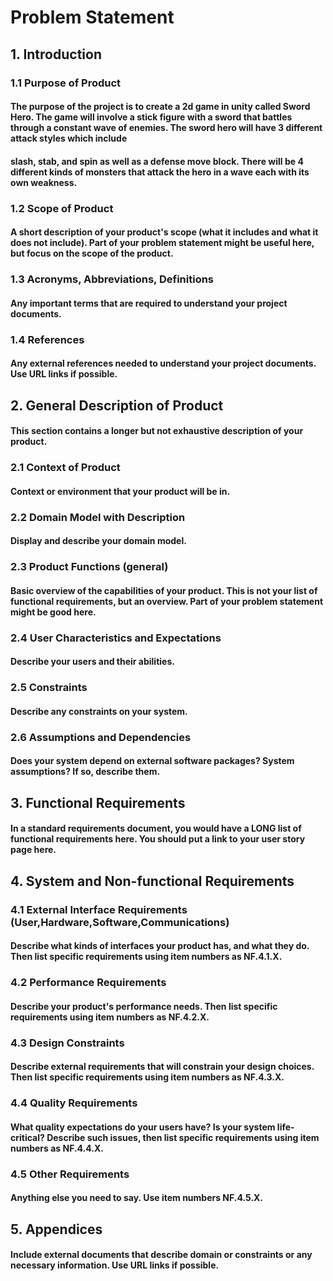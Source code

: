 # Problem Statement

## 1. Introduction

### 1.1 Purpose of Product

#### The purpose of the project is to create a 2d game in unity called Sword Hero. The game will involve a stick figure with a sword that battles through a constant wave of enemies. The sword hero will have 3 different attack styles which include
#### slash, stab, and spin as well as a defense move block. There will be 4 different kinds of monsters that attack the hero in a wave each with its own weakness. 

### 1.2 Scope of Product

#### A short description of your product's scope (what it includes and what it does not include). Part of your problem statement might be useful here, but focus on the scope of the product.

### 1.3 Acronyms, Abbreviations, Definitions

#### Any important terms that are required to understand your project documents.

### 1.4 References

#### Any external references needed to understand your project documents. Use URL links if possible.

## 2. General Description of Product

#### This section contains a longer but not exhaustive description of your product.

### 2.1 Context of Product

#### Context or environment that your product will be in.

### 2.2 Domain Model with Description

#### Display and describe your domain model.

### 2.3 Product Functions (general)

#### Basic overview of the capabilities of your product. This is not your list of functional requirements, but an overview. Part of your problem statement might be good here.

### 2.4 User Characteristics and Expectations

#### Describe your users and their abilities.

### 2.5 Constraints

#### Describe any constraints on your system.

### 2.6 Assumptions and Dependencies

#### Does your system depend on external software packages? System assumptions? If so, describe them.

## 3. Functional Requirements

#### In a standard requirements document, you would have a LONG list of functional requirements here. You should put a link to your user story page here.

## 4. System and Non-functional Requirements

### 4.1 External Interface Requirements (User,Hardware,Software,Communications)

#### Describe what kinds of interfaces your product has, and what they do. Then list specific requirements using item numbers as NF.4.1.X.

### 4.2 Performance Requirements

#### Describe your product's performance needs. Then list specific requirements using item numbers as NF.4.2.X.

### 4.3 Design Constraints

#### Describe external requirements that will constrain your design choices. Then list specific requirements using item numbers as NF.4.3.X.

### 4.4 Quality Requirements

#### What quality expectations do your users have? Is your system life-critical? Describe such issues, then list specific requirements using item numbers as NF.4.4.X.

### 4.5 Other Requirements

#### Anything else you need to say. Use item numbers NF.4.5.X.

## 5. Appendices

#### Include external documents that describe domain or constraints or any necessary information. Use URL links if possible.
